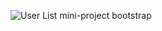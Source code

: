 ![User List mini-project bootstrap](https://github.com/anudeepdalvi/Users-List/assets/116584348/dd4fe8bd-7ebf-43bd-91da-59fcc7e5d156)
